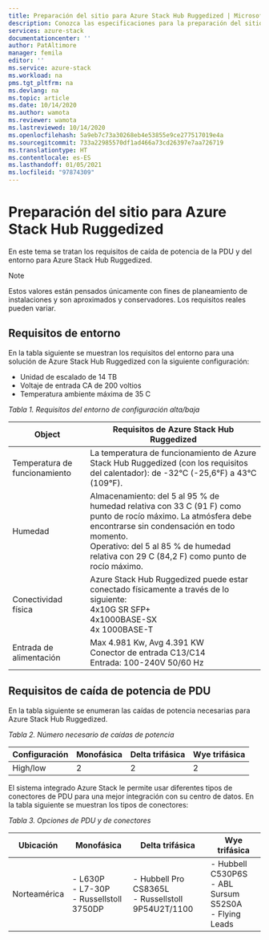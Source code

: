 ```yaml
---
title: Preparación del sitio para Azure Stack Hub Ruggedized | Microsoft Docs
description: Conozca las especificaciones para la preparación del sitio para una instancia de Azure Stack Hub Ruggedized.
services: azure-stack
documentationcenter: ''
author: PatAltimore
manager: femila
editor: ''
ms.service: azure-stack
ms.workload: na
pms.tgt_pltfrm: na
ms.devlang: na
ms.topic: article
ms.date: 10/14/2020
ms.author: wamota
ms.reviewer: wamota
ms.lastreviewed: 10/14/2020
ms.openlocfilehash: 5a9eb7c73a30268eb4e53855e9ce277517019e4a
ms.sourcegitcommit: 733a22985570df1ad466a73cd26397e7aa726719
ms.translationtype: HT
ms.contentlocale: es-ES
ms.lasthandoff: 01/05/2021
ms.locfileid: "97874309"
---
```

# <a name="azure-stack-hub-ruggedized-site-readiness"></a>Preparación del sitio para Azure Stack Hub Ruggedized

En este tema se tratan los requisitos de caída de potencia de la PDU y del entorno para Azure Stack Hub Ruggedized. 

>[!NOTE]
>Estos valores están pensados únicamente con fines de planeamiento de instalaciones y son aproximados y conservadores. Los requisitos reales pueden variar.

## <a name="environmental-requirements"></a>Requisitos de entorno

En la tabla siguiente se muestran los requisitos del entorno para una solución de Azure Stack Hub Ruggedized con la siguiente configuración:

- Unidad de escalado de 14 TB
- Voltaje de entrada CA de 200 voltios
- Temperatura ambiente máxima de 35 C

*Tabla 1. Requisitos del entorno de configuración alta/baja*

| Object                         | Requisitos de Azure Stack Hub Ruggedized               |
|--------------------------------|--------------------------------|
|Temperatura de funcionamiento           | La temperatura de funcionamiento de Azure Stack Hub Ruggedized (con los requisitos del calentador): de -32°C (-25,6°F) a 43°C (109°F).    |
|Humedad           | Almacenamiento: del 5 al 95 % de humedad relativa con 33 C (91 F) como punto de rocío máximo. La atmósfera debe encontrarse sin condensación en todo momento. <br> Operativo: del 5 al 85 % de humedad relativa con 29 C (84,2 F) como punto de rocío máximo.
|Conectividad física           | Azure Stack Hub Ruggedized puede estar conectado físicamente a través de lo siguiente: <br>4x10G SR SFP+ <br>4x1000BASE-SX <br>4x 1000BASE-T
|Entrada de alimentación                     | Max 4.981 Kw, Avg 4.391 KW<br> Conector de entrada C13/C14<br> Entrada: 100-240V 50/60 Hz

## <a name="pdu-power-drop-requirements"></a>Requisitos de caída de potencia de PDU

En la tabla siguiente se enumeran las caídas de potencia necesarias para Azure Stack Hub Ruggedized.

*Tabla 2. Número necesario de caídas de potencia*

| Configuración  | Monofásica  | Delta trifásica |Wye trifásica |
|----------------|---------------|-------------------|----------------|
|High/low        | 2             | 2                 | 2              |

El sistema integrado Azure Stack le permite usar diferentes tipos de conectores de PDU para una mejor integración con su centro de datos. En la tabla siguiente se muestran los tipos de conectores:

*Tabla 3. Opciones de PDU y de conectores*

| Ubicación     | Monofásica                                | Delta trifásica                                   | Wye trifásica                                        |
|--------------|---------------------------------------------|-----------------------------------------------------|-----------------------------------------------------------|
|Norteamérica |- L630P<br>- L7-30P<br>- Russellstoll 3750DP |- Hubbell Pro CS8365L<br>- Russellstoll 9P54U2T/1100 |- Hubbell C530P6S<br>- ABL Sursum S52S0A<br>- Flying Leads |


